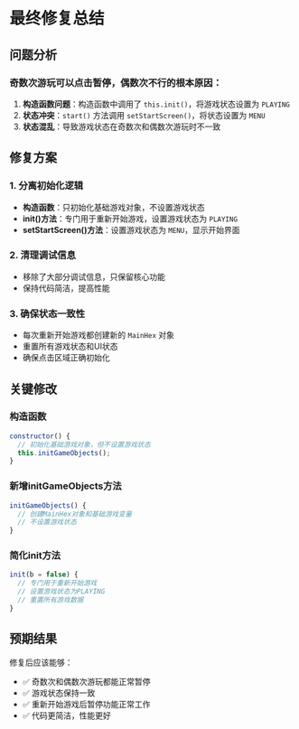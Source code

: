 # 最终修复总结

## 问题分析

### 奇数次游玩可以点击暂停，偶数次不行的根本原因：
1. **构造函数问题**：构造函数中调用了 `this.init()`，将游戏状态设置为 `PLAYING`
2. **状态冲突**：`start()` 方法调用 `setStartScreen()`，将状态设置为 `MENU`
3. **状态混乱**：导致游戏状态在奇数次和偶数次游玩时不一致

## 修复方案

### 1. 分离初始化逻辑
- **构造函数**：只初始化基础游戏对象，不设置游戏状态
- **init()方法**：专门用于重新开始游戏，设置游戏状态为 `PLAYING`
- **setStartScreen()方法**：设置游戏状态为 `MENU`，显示开始界面

### 2. 清理调试信息
- 移除了大部分调试信息，只保留核心功能
- 保持代码简洁，提高性能

### 3. 确保状态一致性
- 每次重新开始游戏都创建新的 `MainHex` 对象
- 重置所有游戏状态和UI状态
- 确保点击区域正确初始化

## 关键修改

### 构造函数
```javascript
constructor() {
  // 初始化基础游戏对象，但不设置游戏状态
  this.initGameObjects();
}
```

### 新增initGameObjects方法
```javascript
initGameObjects() {
  // 创建MainHex对象和基础游戏变量
  // 不设置游戏状态
}
```

### 简化init方法
```javascript
init(b = false) {
  // 专门用于重新开始游戏
  // 设置游戏状态为PLAYING
  // 重置所有游戏数据
}
```

## 预期结果
修复后应该能够：
- ✅ 奇数次和偶数次游玩都能正常暂停
- ✅ 游戏状态保持一致
- ✅ 重新开始游戏后暂停功能正常工作
- ✅ 代码更简洁，性能更好
